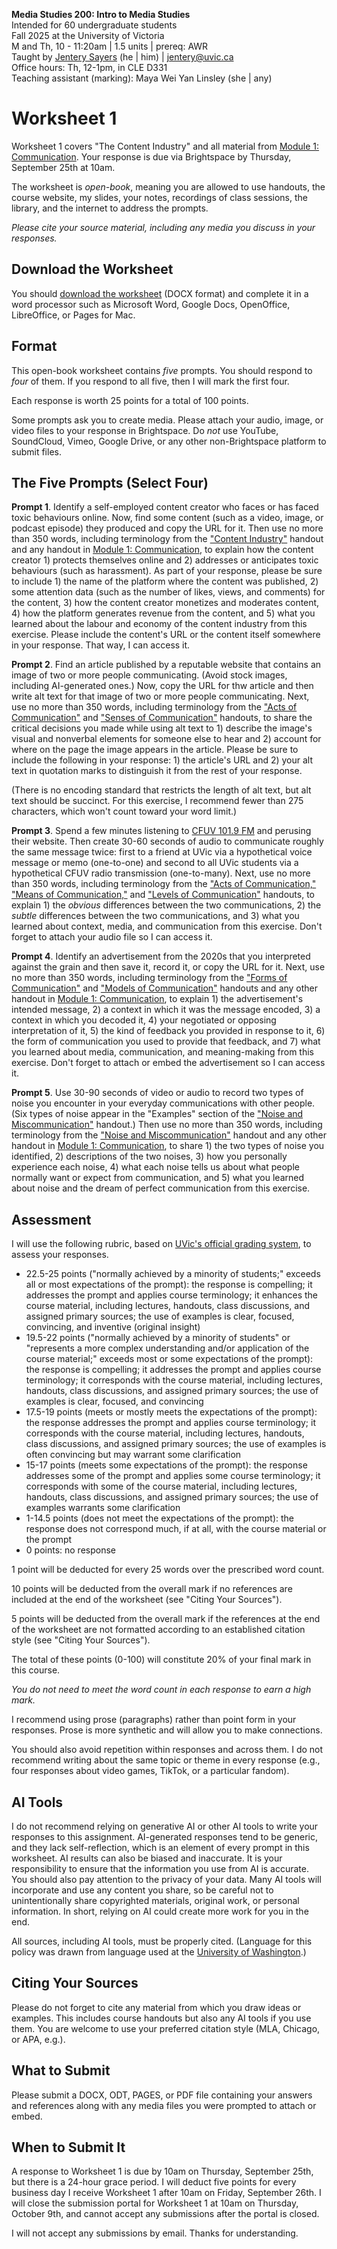 **Media Studies 200: Intro to Media Studies**     
Intended for 60 undergraduate students     
Fall 2025 at the University of Victoria   
M and Th, 10 - 11:20am | 1.5 units | prereq: AWR   
Taught by [Jentery Sayers](https://jntry.work/) (he | him) | [jentery@uvic.ca](mailto:jentery@uvic.ca)    
Office hours: Th, 12-1pm, in CLE D331    
Teaching assistant (marking): Maya Wei Yan Linsley (she | any)

# Worksheet 1

Worksheet 1 covers "The Content Industry" and all material from [Module 1: Communication](https://jentery.github.io/mdia200v5/#module-1-communication-four-sessions). Your response is due via Brightspace by Thursday, September 25th at 10am. 

The worksheet is *open-book*, meaning you are allowed to use handouts, the course website, my slides, your notes, recordings of class sessions, the library, and the internet to address the prompts.

*Please cite your source material, including any media you discuss in your responses.*

## Download the Worksheet 

You should [download the worksheet](mdia200v5Worksheet1.docx) (DOCX format) and complete it in a word processor such as Microsoft Word, Google Docs, OpenOffice, LibreOffice, or Pages for Mac.  

## Format

This open-book worksheet contains *five* prompts. You should respond to *four* of them. If you respond to all five, then I will mark the first four. 

Each response is worth 25 points for a total of 100 points. 

Some prompts ask you to create media. Please attach your audio, image, or video files to your response in Brightspace. Do *not* use YouTube, SoundCloud, Vimeo, Google Drive, or any other non-Brightspace platform to submit files. 

## The Five Prompts (Select Four)

**Prompt 1**. Identify a self-employed content creator who faces or has faced toxic behaviours online. Now, find some content (such as a video, image, or podcast episode) they produced and copy the URL for it. Then use no more than 350 words, including terminology from the ["Content Industry"](https://bright.uvic.ca/d2l/le/lessons/423805/topics/3473796) handout and any handout in [Module 1: Communication](https://jentery.github.io/mdia200v5/#module-1-communication-four-sessions), to explain how the content creator 1) protects themselves online and 2) addresses or anticipates toxic behaviours (such as harassment). As part of your response, please be sure to include 1) the name of the platform where the content was published, 2) some attention data (such as the number of likes, views, and comments) for the content, 3) how the content creator monetizes and moderates content, 4) how the platform generates revenue from the content, and 5) what you learned about the labour and economy of the content industry from this exercise. Please include the content's URL or the content itself somewhere in your response. That way, I can access it.

**Prompt 2**. Find an article published by a reputable website that contains an image of two or more people communicating. (Avoid stock images, including AI-generated ones.) Now, copy the URL for thw article and then write alt text for that image of two or more people communicating. Next, use no more than 350 words, including terminology from the ["Acts of Communication"](https://bright.uvic.ca/d2l/le/lessons/423805/topics/3474006) and ["Senses of Communication"](https://bright.uvic.ca/d2l/le/lessons/423805/topics/3474009) handouts, to share the critical decisions you made while using alt text to 1) describe the image's visual and nonverbal elements for someone else to hear and 2) account for where on the page the image appears in the article. Please be sure to include the following in your response: 1) the article's URL and 2) your alt text in quotation marks to distinguish it from the rest of your response.

(There is no encoding standard that restricts the length of alt text, but alt text should be succinct. For this exercise, I recommend fewer than 275 characters, which won't count toward your word limit.)

**Prompt 3**. Spend a few minutes listening to [CFUV 101.9 FM](https://cfuv.uvic.ca/) and perusing their website. Then create 30-60 seconds of audio to communicate roughly the same message twice: first to a friend at UVic via a hypothetical voice message or memo (one-to-one) and second to all UVic students via a hypothetical CFUV radio transmission (one-to-many). Next, use no more than 350 words, including terminology from the ["Acts of Communication,"](https://bright.uvic.ca/d2l/le/lessons/423805/topics/3474006) ["Means of Communication,"](https://bright.uvic.ca/d2l/le/lessons/423805/topics/3474161) and ["Levels of Communication"](https://bright.uvic.ca/d2l/le/lessons/423805/topics/3501675) handouts, to explain 1) the *obvious* differences between the two communications, 2) the *subtle* differences between the two communications, and 3) what you learned about context, media, and communication from this exercise. Don't forget to attach your audio file so I can access it.

**Prompt 4**. Identify an advertisement from the 2020s that you interpreted against the grain and then save it, record it, or copy the URL for it. Next, use no more than 350 words, including terminology from the ["Forms of Communication"](https://bright.uvic.ca/d2l/le/lessons/423805/topics/3502149) and ["Models of Communication"](https://bright.uvic.ca/d2l/le/lessons/423805/topics/3502238) handouts and any other handout in [Module 1: Communication](https://jentery.github.io/mdia200v5/#module-1-communication-four-sessions), to explain 1) the advertisement's intended message, 2) a context in which it was the message encoded, 3) a context in which you decoded it, 4) your negotiated or opposing interpretation of it, 5) the kind of feedback you provided in response to it, 6) the form of communication you used to provide that feedback, and 7) what you learned about media, communication, and meaning-making from this exercise. Don't forget to attach or embed the advertisement so I can access it.

**Prompt 5**. Use 30-90 seconds of video or audio to record two types of noise you encounter in your everyday communications with other people. (Six types of noise appear in the "Examples" section of the ["Noise and Miscommunication"](https://bright.uvic.ca/d2l/le/lessons/423805/topics/3510814) handout.) Then use no more than 350 words, including terminology from the ["Noise and Miscommunication"](https://bright.uvic.ca/d2l/le/lessons/423805/topics/3510814) handout and any other handout in [Module 1: Communication](https://jentery.github.io/mdia200v5/#module-1-communication-four-sessions), to share 1) the two types of noise you identified, 2) descriptions of the two noises, 3) how you personally experience each noise, 4) what each noise tells us about what people normally want or expect from communication, and 5) what you learned about noise and the dream of perfect communication from this exercise. 

## Assessment 

I will use the following rubric, based on [UVic's official grading system](https://www.uvic.ca/calendar/future/undergrad/index.php#/policy/S1AAgoGuV?bc=true&bcCurrent=14%20-%20Grading&bcGroup=Undergraduate%20Academic%20Regulations&bcItemType=policies), to assess your responses. 

* 22.5-25 points ("normally achieved by a minority of students;" exceeds all or most expectations of the prompt): the response is compelling; it addresses the prompt and applies course terminology; it enhances the course material, including lectures, handouts, class discussions, and assigned primary sources; the use of examples is clear, focused, convincing, and inventive (original insight)
* 19.5-22 points ("normally achieved by a minority of students" or "represents a more complex understanding and/or application of the course material;" exceeds most or some expectations of the prompt): the response is compelling; it addresses the prompt and applies course terminology; it corresponds with the course material, including lectures, handouts, class discussions, and assigned primary sources; the use of examples is clear, focused, and convincing 
* 17.5-19 points (meets or mostly meets the expectations of the prompt): the response addresses the prompt and applies course terminology; it corresponds with the course material, including lectures, handouts, class discussions, and assigned primary sources; the use of examples is often convincing but may warrant some clarification
* 15-17 points (meets some expectations of the prompt): the response addresses some of the prompt and applies some course terminology; it corresponds with some of the course material, including lectures, handouts, class discussions, and assigned primary sources; the use of examples warrants some clarification
* 1-14.5 points (does not meet the expectations of the prompt): the response does not correspond much, if at all, with the course material or the prompt
* 0 points: no response  

1 point will be deducted for every 25 words over the prescribed word count. 

10 points will be deducted from the overall mark if no references are included at the end of the worksheet (see "Citing Your Sources").

5 points will be deducted from the overall mark if the references at the end of the worksheet are not formatted according to an established citation style (see "Citing Your Sources").

The total of these points (0-100) will constitute 20% of your final mark in this course. 

*You do not need to meet the word count in each response to earn a high mark.* 

I recommend using prose (paragraphs) rather than point form in your responses. Prose is more synthetic and will allow you to make connections.

You should also avoid repetition within responses and across them. I do not recommend writing about the same topic or theme in every response (e.g., four responses about video games, TikTok, or a particular fandom).

## AI Tools 

I do not recommend relying on generative AI or other AI tools to write your responses to this assignment. AI-generated responses tend to be generic, and they lack self-reflection, which is an element of every prompt in this worksheet. AI results can also be biased and inaccurate. It is your responsibility to ensure that the information you use from AI is accurate. You should also pay attention to the privacy of your data. Many AI tools will incorporate and use any content you share, so be careful not to unintentionally share copyrighted materials, original work, or personal information. In short, relying on AI could create more work for you in the end. 

All sources, including AI tools, must be properly cited. (Language for this policy was drawn from language used at the [University of Washington](https://teaching.washington.edu/course-design/ai/sample-ai-syllabus-statements/).) 

## Citing Your Sources 

Please do not forget to cite any material from which you draw ideas or examples. This includes course handouts but also any AI tools if you use them. You are welcome to use your preferred citation style (MLA, Chicago, or APA, e.g.). 

## What to Submit 

Please submit a DOCX, ODT, PAGES, or PDF file containing your answers and references along with any media files you were prompted to attach or embed. 

## When to Submit It

A response to Worksheet 1 is due by 10am on Thursday, September 25th, but there is a 24-hour grace period. I will deduct five points for every business day I receive Worksheet 1 after 10am on Friday, September 26th. I will close the submission portal for Worksheet 1 at 10am on Thursday, October 9th, and cannot accept any submissions after the portal is closed. 

I will not accept any submissions by email. Thanks for understanding. 
